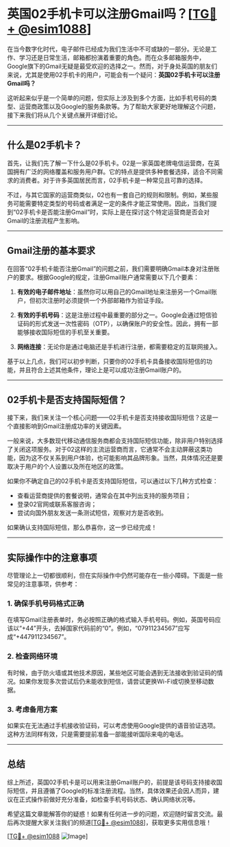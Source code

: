 # 英国02手机卡可以注册Gmail吗？[[TG💪+ @esim1088](https://t.me/s/esim1088)]

在当今数字化时代，电子邮件已经成为我们生活中不可或缺的一部分。无论是工作、学习还是日常生活，邮箱都扮演着重要的角色。而在众多邮箱服务中，Google旗下的Gmail无疑是最受欢迎的选择之一。然而，对于身处英国的朋友们来说，尤其是使用02手机卡的用户，可能会有一个疑问：**英国02手机卡可以注册Gmail吗？**

这听起来似乎是一个简单的问题，但实际上涉及到多个方面，比如手机号码的类型、运营商政策以及Google的服务条款等。为了帮助大家更好地理解这个问题，接下来我们将从几个关键点展开详细讨论。

---

## 什么是02手机卡？

首先，让我们先了解一下什么是02手机卡。02是一家英国老牌电信运营商，在英国拥有广泛的网络覆盖和服务用户群。它的特点是提供多种套餐选择，适合不同需求的消费者。对于许多英国居民而言，02手机卡是一种常见且可靠的选择。

不过，与其它国家的运营商类似，02也有一套自己的规则和限制。例如，某些服务可能需要特定类型的号码或者满足一定的条件才能正常使用。因此，当我们提到“02手机卡是否能注册Gmail”时，实际上是在探讨这个特定运营商是否会对Gmail的注册流程产生影响。

---

## Gmail注册的基本要求

在回答“02手机卡能否注册Gmail”的问题之前，我们需要明确Gmail本身对注册账户的要求。根据Google的规定，注册Gmail账户通常需要以下几个要素：

1. **有效的电子邮件地址**：虽然你可以用自己的Gmail地址来注册另一个Gmail账户，但初次注册时必须提供一个外部邮箱作为验证手段。
   
2. **有效的手机号码**：这是注册过程中最重要的部分之一。Google会通过短信验证码的形式发送一次性密码（OTP），以确保账户的安全性。因此，拥有一部能够接收国际短信的手机至关重要。

3. **网络连接**：无论你是通过电脑还是手机进行注册，都需要稳定的互联网接入。

基于以上几点，我们可以初步判断，只要你的02手机卡具备接收国际短信的功能，并且符合上述其他条件，理论上是可以成功注册Gmail账户的。

---

## 02手机卡是否支持国际短信？

接下来，我们来关注一个核心问题——02手机卡是否支持接收国际短信？这是一个直接影响到Gmail注册成功率的关键因素。

一般来说，大多数现代移动通信服务商都会支持国际短信功能，除非用户特别选择了关闭这项服务。对于02这样的主流运营商而言，它通常不会主动屏蔽这类功能，因为这不仅关系到用户体验，也可能影响其品牌形象。当然，具体情况还是要取决于用户的个人设置以及所在地区的政策。

如果你不确定自己的02手机卡是否支持国际短信，可以通过以下几种方式检查：

- 查看运营商提供的套餐说明，通常会在其中列出支持的服务项目；
- 登录02官网或联系客服咨询；
- 尝试向国外朋友发送一条测试短信，观察对方是否收到。

如果确认支持国际短信，那么恭喜你，这一步已经完成！

---

## 实际操作中的注意事项

尽管理论上一切都很顺利，但在实际操作中仍然可能存在一些小障碍。下面是一些常见的注意事项，供参考：

### 1. 确保手机号码格式正确
在填写Gmail注册表单时，务必按照正确的格式输入手机号码。例如，英国号码应该以“+44”开头，去掉国家代码前的“0”。例如，“07911234567”应写成“+447911234567”。

### 2. 检查网络环境
有时候，由于防火墙或其他技术原因，某些地区可能会遇到无法接收到验证码的情况。如果你发现多次尝试后仍未能收到短信，请尝试更换Wi-Fi或切换至移动数据。

### 3. 考虑备用方案
如果实在无法通过手机接收验证码，可以考虑使用Google提供的语音验证选项。这种方法同样有效，只是需要提前准备一部能接听国际来电的电话。

---

## 总结

综上所述，英国02手机卡是可以用来注册Gmail账户的，前提是该号码支持接收国际短信，并且遵循了Google的标准注册流程。当然，具体效果还会因人而异，建议在正式操作前做好充分准备，如检查手机号码状态、确认网络状况等。

希望这篇文章能解答你的疑惑！如果有任何进一步的问题，欢迎随时留言交流。最后再次提醒大家关注我们的频道[[TG💪+ @esim1088](https://t.me/s/esim1088)]，获取更多实用信息哦！

[[TG💪+ @esim1088](https://t.me/s/esim1088) ![Image](https://i.postimg.cc/4NQfJmqS/Snipaste-2025-05-13-00-14-12.png)]